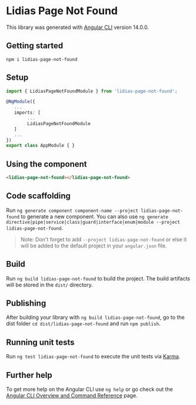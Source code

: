 # Lidias Page Not Found

This library was generated with [Angular CLI](https://github.com/angular/angular-cli) version 14.0.0.

## Getting started

```npm
npm i lidias-page-not-found
```

## Setup

```typescript
import { LidiasPageNotFoundModule } from 'lidias-page-not-found';

@NgModule({
   ...
   imports: [
        ...
        LidiasPageNotFoundModule
   ]
   ...
})
export class AppModule { }
```

## Using the component

```html
<lidias-page-not-found></lidias-page-not-found>
```

## Code scaffolding

Run `ng generate component component-name --project lidias-page-not-found` to generate a new component. You can also use `ng generate directive|pipe|service|class|guard|interface|enum|module --project lidias-page-not-found`.
> Note: Don't forget to add `--project lidias-page-not-found` or else it will be added to the default project in your `angular.json` file.

## Build

Run `ng build lidias-page-not-found` to build the project. The build artifacts will be stored in the `dist/` directory.

## Publishing

After building your library with `ng build lidias-page-not-found`, go to the dist folder `cd dist/lidias-page-not-found` and run `npm publish`.

## Running unit tests

Run `ng test lidias-page-not-found` to execute the unit tests via [Karma](https://karma-runner.github.io).

## Further help

To get more help on the Angular CLI use `ng help` or go check out the [Angular CLI Overview and Command Reference](https://angular.io/cli) page.
